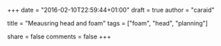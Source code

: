 +++
date = "2016-02-10T22:59:44+01:00"
draft = true
author = "caraid"

title = "Meausring head and foam"
tags = ["foam", "head", "planning"]

share = false
comments = false
+++

